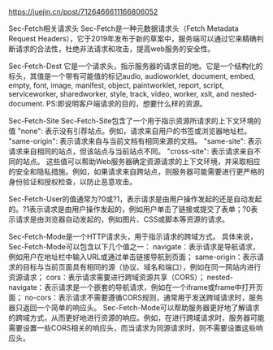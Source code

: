 https://juejin.cn/post/7126466611166806052

Sec-Fetch相关请求头
Sec-Fetch是一种元数据请求头（Fetch Metadata Request Headers），它于2019年发布于新的草案中，服务端可以通过它来精确判断请求的合法性，杜绝非法请求和攻击，提高web服务的安全性。



Sec-Fetch-Dest
它是一个请求头，指示服务器的请求目的地。它是一个结构化的标头，其值是一个带有可能值的标记audio, audioworklet, document, embed, empty, font, image, manifest, object, paintworklet, report, script, serviceworker, sharedworker, style, track, video, worker, xslt, and nested-document.
PS:即说明客户端请求的目的，想要什么样的资源。

Sec-Fetch-Site
Sec-Fetch-Site包含了一个用于指示资源所请求的上下文环境的值
"none": 表示没有引荐站点。例如，请求来自用户的书签或浏览器地址栏。
"same-origin": 表示请求来自与当前文档有相同来源的文档。
"same-site": 表示请求来自相同的站点，但该站点与当前站点不同。
"cross-site": 表示请求来自不同的站点。
这些值可以帮助Web服务器确定资源请求的上下文环境，并采取相应的安全和隐私措施。例如，如果请求来自跨站点，则服务器可能需要进行更严格的身份验证和授权检查，以防止恶意攻击。

Sec-Fetch-User的值通常为?0或?1，表示请求是由用户操作发起的还是自动发起的。?1表示请求是由用户操作发起的，例如用户单击了链接或提交了表单；?0表示请求是由浏览器自动发起的，例如图片、CSS或脚本等资源的请求。

Sec-Fetch-Mode是一个HTTP请求头，用于指示请求的跨域方式。
具体来说，Sec-Fetch-Mode可以包含以下几个值之一：
navigate：表示请求是导航请求，例如用户在地址栏中输入URL或通过单击链接导航到页面；
same-origin：表示请求的目标与当前页面具有相同的源（协议、域名和端口），例如在同一网站内进行资源请求；
cors：表示请求需要进行跨域资源共享（CORS）；
nested-navigate：表示请求是一个嵌套的导航请求，例如在一个iframe或frame中打开页面；
no-cors：表示请求不需要遵循CORS规则，通常用于发送跨域请求时，服务器只返回一个简单的响应头。
Sec-Fetch-Mode可以帮助服务器更好地了解请求的跨域方式，从而更好地进行资源的响应。例如，在进行跨域请求时，服务器可能需要设置一些CORS相关的响应头，而当请求为同源请求时，则不需要设置这些响应头。